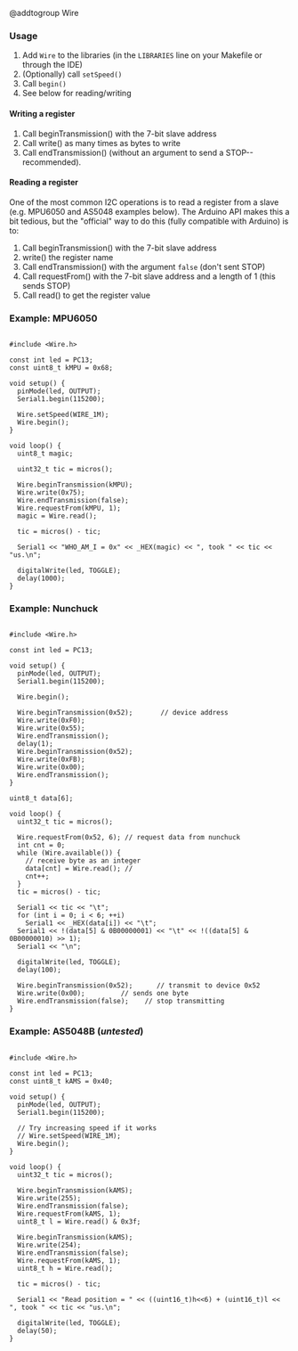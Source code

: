 @addtogroup Wire

### Usage

1. Add `Wire` to the libraries (in the `LIBRARIES` line on your Makefile or through the IDE)
2. (Optionally) call `setSpeed()`
3. Call `begin()`
4. See below for reading/writing

#### Writing a register

1. Call beginTransmission() with the 7-bit slave address
2. Call write() as many times as bytes to write
3. Call endTransmission() (without an argument to send a STOP--recommended).

#### Reading a register

One of the most common I2C operations is to read a register from a slave (e.g. MPU6050 and AS5048 examples below). The Arduino API makes this a bit tedious, but the "official" way to do this (fully compatible with Arduino) is to:

1. Call beginTransmission() with the 7-bit slave address
2. write() the register name
3. Call endTransmission() with the argument `false` (don't sent STOP)
4. Call requestFrom() with the 7-bit slave address and a length of 1 (this sends STOP)
5. Call read() to get the register value

### Example: MPU6050

~~~{.cpp}

#include <Wire.h>

const int led = PC13;
const uint8_t kMPU = 0x68;

void setup() {
  pinMode(led, OUTPUT);
  Serial1.begin(115200);

  Wire.setSpeed(WIRE_1M);
  Wire.begin();
}

void loop() {
  uint8_t magic;

  uint32_t tic = micros();

  Wire.beginTransmission(kMPU);
  Wire.write(0x75);
  Wire.endTransmission(false);
  Wire.requestFrom(kMPU, 1);
  magic = Wire.read();

  tic = micros() - tic;

  Serial1 << "WHO_AM_I = 0x" << _HEX(magic) << ", took " << tic << "us.\n";

  digitalWrite(led, TOGGLE);
  delay(1000);
}

~~~

### Example: Nunchuck

~~~{.cpp}

#include <Wire.h>

const int led = PC13;

void setup() {
  pinMode(led, OUTPUT);
  Serial1.begin(115200);

  Wire.begin();

  Wire.beginTransmission(0x52);       // device address
  Wire.write(0xF0);
  Wire.write(0x55);
  Wire.endTransmission();
  delay(1);
  Wire.beginTransmission(0x52);
  Wire.write(0xFB);
  Wire.write(0x00);
  Wire.endTransmission();
}

uint8_t data[6];

void loop() {
  uint32_t tic = micros();

  Wire.requestFrom(0x52, 6); // request data from nunchuck
  int cnt = 0;
  while (Wire.available()) {
    // receive byte as an integer
    data[cnt] = Wire.read(); //
    cnt++;
  }
  tic = micros() - tic;

  Serial1 << tic << "\t";
  for (int i = 0; i < 6; ++i)
    Serial1 << _HEX(data[i]) << "\t";
  Serial1 << !(data[5] & 0B00000001) << "\t" << !((data[5] & 0B00000010) >> 1);
  Serial1 << "\n";

  digitalWrite(led, TOGGLE);
  delay(100);

  Wire.beginTransmission(0x52);      // transmit to device 0x52
  Wire.write(0x00);         // sends one byte
  Wire.endTransmission(false);    // stop transmitting
}

~~~

### Example: AS5048B (*untested*)

~~~{.cpp}

#include <Wire.h>

const int led = PC13;
const uint8_t kAMS = 0x40;

void setup() {
  pinMode(led, OUTPUT);
  Serial1.begin(115200);

  // Try increasing speed if it works
  // Wire.setSpeed(WIRE_1M);
  Wire.begin();
}

void loop() {
  uint32_t tic = micros();

  Wire.beginTransmission(kAMS);
  Wire.write(255);
  Wire.endTransmission(false);
  Wire.requestFrom(kAMS, 1);
  uint8_t l = Wire.read() & 0x3f;

  Wire.beginTransmission(kAMS);
  Wire.write(254);
  Wire.endTransmission(false);
  Wire.requestFrom(kAMS, 1);
  uint8_t h = Wire.read();

  tic = micros() - tic;

  Serial1 << "Read position = " << ((uint16_t)h<<6) + (uint16_t)l << ", took " << tic << "us.\n";

  digitalWrite(led, TOGGLE);
  delay(50);
}

~~~

